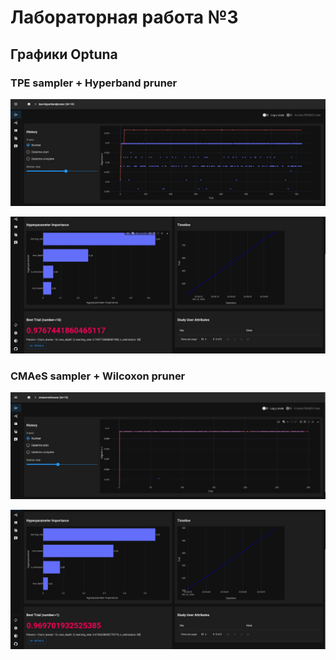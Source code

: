 # Лабораторная работа №3

## Графики Optuna

### TPE sampler + Hyperband pruner

![image info](./img/TPE1.jpg)

![image info](./img/TPE2.jpg)

### CMAeS sampler + Wilcoxon pruner

![image info](./img/CMAES1.jpg)

![image info](./img/CMAES2.jpg)